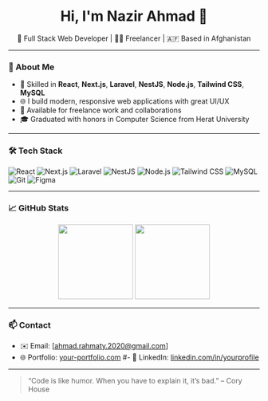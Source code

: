 <h1 align="center">Hi, I'm Nazir Ahmad 👋</h1>

<p align="center">
  🚀 Full Stack Web Developer | 🧑‍💻 Freelancer | 🇦🇫 Based in Afghanistan  
</p>

---

### 💼 About Me

- 🔧 Skilled in **React**, **Next.js**, **Laravel**, **NestJS**, **Node.js**, **Tailwind CSS**, **MySQL**
- 🌐 I build modern, responsive web applications with great UI/UX
- 🤝 Available for freelance work and collaborations
- 🎓 Graduated with honors in Computer Science from Herat University

---

### 🛠️ Tech Stack

![React](https://img.shields.io/badge/-React-61DAFB?logo=react&logoColor=white&style=flat)
![Next.js](https://img.shields.io/badge/-Next.js-000000?logo=nextdotjs&logoColor=white&style=flat)
![Laravel](https://img.shields.io/badge/-Laravel-F72C1F?logo=laravel&logoColor=white&style=flat)
![NestJS](https://img.shields.io/badge/-NestJS-E0234E?logo=nestjs&logoColor=white&style=flat)
![Node.js](https://img.shields.io/badge/-Node.js-339933?logo=node.js&logoColor=white&style=flat)
![Tailwind CSS](https://img.shields.io/badge/-Tailwind_CSS-38B2AC?logo=tailwind-css&logoColor=white&style=flat)
![MySQL](https://img.shields.io/badge/-MySQL-4479A1?logo=mysql&logoColor=white&style=flat)
![Git](https://img.shields.io/badge/-Git-F05032?logo=git&logoColor=white&style=flat)
![Figma](https://img.shields.io/badge/-Figma-F24E1E?logo=figma&logoColor=white&style=flat)

---

### 📈 GitHub Stats

<p align="center">
  <img src="https://github-readme-stats.vercel.app/api?username=nazirahmadrahmaty&show_icons=true&theme=tokyonight" height="150" />
  <img src="https://github-readme-streak-stats.herokuapp.com/?user=nazirahmadrahmaty&theme=tokyonight" height="150"/>
</p>

---

### 📫 Contact

- ✉️ Email: [ahmad.rahmaty.2020@gmail.com]
- 🌐 Portfolio: [your-portfolio.com](https://your-portfolio.com)
#- 💼 LinkedIn: [linkedin.com/in/yourprofile](https://linkedin.com/in/yourprofile)

---

> “Code is like humor. When you have to explain it, it’s bad.” – Cory House
